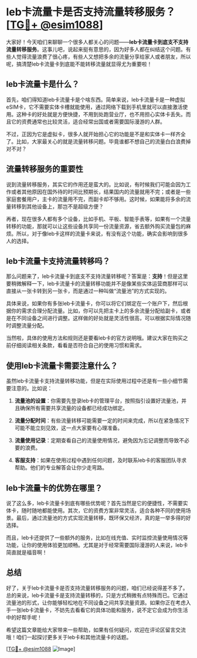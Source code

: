 # leb卡流量卡是否支持流量转移服务？[[TG💪+ @esim1088](https://t.me/s/esim1088)]

大家好！今天咱们来聊聊一个很多人都关心的问题——**leb卡流量卡到底支不支持流量转移服务**。这事儿吧，说起来挺有意思的，因为好多人都在纠结这个问题。有些人觉得流量浪费了很心疼，有些人又想把多余的流量分享给家人或者朋友，所以呢，搞清楚leb卡流量卡到底能不能转移流量就显得尤为重要啦！

## leb卡流量卡是什么？

首先，咱们得知道leb卡流量卡是个啥东西。简单来说，leb卡流量卡是一种虚拟eSIM卡，它不需要实体卡槽就能使用，通过网络下载到手机里就可以直接激活使用。这种卡的好处就是方便快捷，不用到处跑营业厅，也不用担心实体卡丢失。而且它的资费通常也比较灵活，适合经常出国或者需要国际漫游的人群。

不过，正因为它是虚拟卡，很多人就开始担心它的功能是不是和实体卡一样齐全了。比如，大家最关心的就是流量转移问题。毕竟谁都不想自己的流量白白浪费掉对不对？

## 流量转移服务的重要性

说到流量转移服务，其实它的作用还是蛮大的。比如说，有时候我们可能会因为工作或者其他原因在国外待的时间比预期长，结果国内的流量就用不完；或者是一些家庭套餐用户，主卡的流量用不完，而副卡却不够用。这时候，如果能将多余的流量转移到其他设备上，那岂不是超级方便？

再者，现在很多人都有多个设备，比如手机、平板、智能手表等，如果有一个流量转移的功能，那就可以让这些设备共享同一份流量资源，省去额外购买流量包的麻烦。所以，对于像leb卡这样的流量卡来说，有没有这个功能，确实会影响到很多人的选择。

## leb卡流量卡支持流量转移吗？

那么问题来了，leb卡流量卡到底支不支持流量转移呢？答案是：**支持**！但是这里要稍微解释一下，leb卡流量卡的流量转移功能并不是像某些实体运营商那样可以直接从一张卡转到另一张卡，而是通过一种叫做“流量池”的方式实现的。

具体来说，如果你有多张leb卡流量卡，你可以将它们绑定在一个账户下，然后根据你的需求合理分配流量。比如，你可以先把主卡上的多余流量分配给副卡，或者是在不同设备之间进行调整。这样做的好处就是灵活性很高，可以根据实际情况随时调整流量分配。

当然啦，具体的使用方法和规则还是要看leb卡的官方说明哦。建议大家在购买之前仔细阅读相关条款，看看是否符合自己的使用习惯和需求。

## 使用leb卡流量卡需要注意什么？

虽然leb卡流量卡支持流量转移功能，但是在实际使用过程中还是有一些小细节需要注意的。比如说：

1. **流量池的设置**：你需要先登录leb卡的管理平台，按照指引设置好流量池，并且确保所有需要共享流量的设备都已经成功绑定。
   
2. **流量分配时间**：有些流量转移可能需要一定的时间来完成，所以在紧急情况下可能不能立刻见效，这一点大家要有心理准备。

3. **流量使用记录**：定期查看自己的流量使用情况，避免因为忘记调整而导致不必要的浪费。

4. **客服支持**：如果在使用过程中遇到任何问题，及时联系leb卡的客服团队寻求帮助。他们的专业解答会让你少走弯路。

## leb卡流量卡的优势在哪里？

说了这么多，leb卡流量卡到底有哪些优势呢？首先当然是它的便捷性，不需要实体卡，随时随地都能使用。其次，它的资费方案非常灵活，适合各种不同的使用场景。最后，通过流量池的方式实现流量转移，既环保又经济，真的是一举多得的好选择。

而且，leb卡还提供了一些额外的服务，比如在线充值、实时监控流量使用情况等功能，让你的使用体验更加顺畅。尤其是对于经常需要国际漫游的人来说，leb卡简直就是福音啊！

## 总结

好了，关于leb卡流量卡是否支持流量转移服务的问题，咱们已经说得差不多了。总的来说，leb卡流量卡是支持流量转移的，只是方式稍微有点特殊而已。它通过流量池的形式，让你能够轻松地在不同设备之间共享流量资源。如果你正在考虑入手一张leb卡流量卡，不妨先去看看它的具体功能和服务，说不定它会成为你生活中的好帮手呢！

希望这篇文章能给大家带来一些帮助，如果有任何疑问，欢迎在评论区留言交流哦！咱们一起探讨更多关于leb卡和其他流量卡的话题。

[[TG💪+ @esim1088](https://t.me/s/esim1088) ![Image](https://i.postimg.cc/4NQfJmqS/Snipaste-2025-05-13-00-14-12.png)]